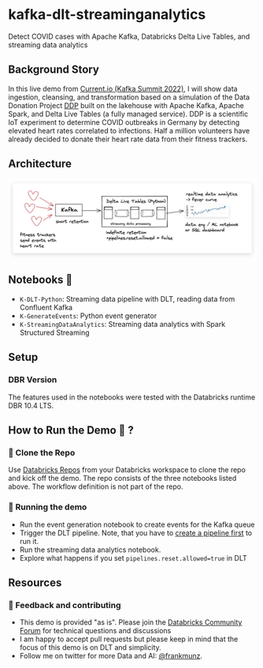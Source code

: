 # kafka-dlt-streaminganalytics
Detect COVID cases with Apache Kafka, Databricks Delta Live Tables, and streaming data analytics


## Background Story

In this live demo from [Current.io (Kafka Summit 2022)](https://2022.currentevent.io/website/39543/welcome), I will show data ingestion, cleansing, and transformation based on a simulation of the Data Donation Project [DDP](https://corona-datenspende.de/science/en) built on the lakehouse with Apache Kafka, Apache Spark, and Delta Live Tables (a fully managed service). DDP is a scientific IoT experiment to determine COVID outbreaks in Germany by detecting elevated heart rates correlated to infections. Half a million volunteers have already decided to donate their heart rate data from their fitness trackers.

## Architecture 

![Arch](images/kafka.jpg)

## Notebooks 📔 

* `K-DLT-Python`: Streaming data pipeline with DLT, reading data from Confluent Kafka
* `K-GenerateEvents`: Python event generator
* `K-StreamingDataAnalytics`: Streaming data analytics with Spark Structured Streaming


## Setup

### DBR Version
The features used in the notebooks were tested with the Databricks runtime DBR 10.4 LTS. 

## How to Run the Demo 🚀 ?
### 🐑 Clone the Repo
Use [Databricks Repos](https://docs.databricks.com/repos/index.html#clone-a-remote-git-repository) from your Databricks workspace to clone the repo and kick off the demo. The repo consists of the three notebooks listed above. The workflow definition is not part of the repo.


### 🚀 Running the demo 
* Run the event generation notebook to create events for the Kafka queue 
* Trigger the DLT pipeline. Note, that you have to [create a pipeline first](https://docs.databricks.com/data-engineering/delta-live-tables/delta-live-tables-ui.html) to run it. 
* Run the streaming data analytics notebook.
* Explore what happens if you set `pipelines.reset.allowed=true` in DLT

## Resources

### 🤝 Feedback and contributing

* This demo is provided "as is". Please join the [Databricks Community Forum](https://community.databricks.com/) for technical questions and discussions
* I am happy to accept pull requests but please keep in mind that the focus of this demo is on DLT and simplicity. 
* Follow me on twitter for more Data and AI: [@frankmunz](https://twitter.com/frankmunz). 
